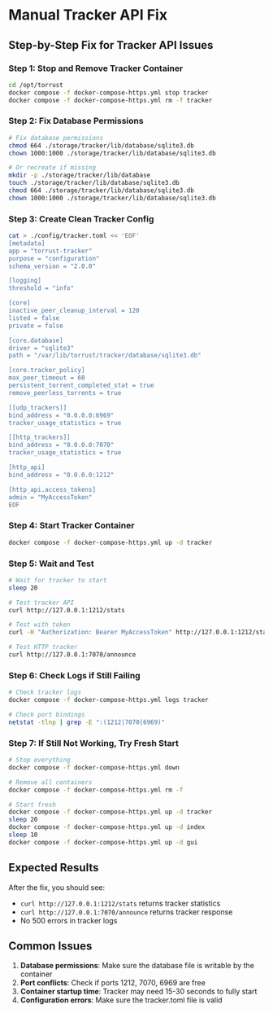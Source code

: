 # Manual Tracker API Fix

## Step-by-Step Fix for Tracker API Issues

### Step 1: Stop and Remove Tracker Container
```bash
cd /opt/torrust
docker compose -f docker-compose-https.yml stop tracker
docker compose -f docker-compose-https.yml rm -f tracker
```

### Step 2: Fix Database Permissions
```bash
# Fix database permissions
chmod 664 ./storage/tracker/lib/database/sqlite3.db
chown 1000:1000 ./storage/tracker/lib/database/sqlite3.db

# Or recreate if missing
mkdir -p ./storage/tracker/lib/database
touch ./storage/tracker/lib/database/sqlite3.db
chmod 664 ./storage/tracker/lib/database/sqlite3.db
chown 1000:1000 ./storage/tracker/lib/database/sqlite3.db
```

### Step 3: Create Clean Tracker Config
```bash
cat > ./config/tracker.toml << 'EOF'
[metadata]
app = "torrust-tracker"
purpose = "configuration"
schema_version = "2.0.0"

[logging]
threshold = "info"

[core]
inactive_peer_cleanup_interval = 120
listed = false
private = false

[core.database]
driver = "sqlite3"
path = "/var/lib/torrust/tracker/database/sqlite3.db"

[core.tracker_policy]
max_peer_timeout = 60
persistent_torrent_completed_stat = true
remove_peerless_torrents = true

[[udp_trackers]]
bind_address = "0.0.0.0:6969"
tracker_usage_statistics = true

[[http_trackers]]
bind_address = "0.0.0.0:7070"
tracker_usage_statistics = true

[http_api]
bind_address = "0.0.0.0:1212"

[http_api.access_tokens]
admin = "MyAccessToken"
EOF
```

### Step 4: Start Tracker Container
```bash
docker compose -f docker-compose-https.yml up -d tracker
```

### Step 5: Wait and Test
```bash
# Wait for tracker to start
sleep 20

# Test tracker API
curl http://127.0.0.1:1212/stats

# Test with token
curl -H "Authorization: Bearer MyAccessToken" http://127.0.0.1:1212/stats

# Test HTTP tracker
curl http://127.0.0.1:7070/announce
```

### Step 6: Check Logs if Still Failing
```bash
# Check tracker logs
docker compose -f docker-compose-https.yml logs tracker

# Check port bindings
netstat -tlnp | grep -E ":(1212|7070|6969)"
```

### Step 7: If Still Not Working, Try Fresh Start
```bash
# Stop everything
docker compose -f docker-compose-https.yml down

# Remove all containers
docker compose -f docker-compose-https.yml rm -f

# Start fresh
docker compose -f docker-compose-https.yml up -d tracker
sleep 20
docker compose -f docker-compose-https.yml up -d index
sleep 10
docker compose -f docker-compose-https.yml up -d gui
```

## Expected Results

After the fix, you should see:
- `curl http://127.0.0.1:1212/stats` returns tracker statistics
- `curl http://127.0.0.1:7070/announce` returns tracker response
- No 500 errors in tracker logs

## Common Issues

1. **Database permissions**: Make sure the database file is writable by the container
2. **Port conflicts**: Check if ports 1212, 7070, 6969 are free
3. **Container startup time**: Tracker may need 15-30 seconds to fully start
4. **Configuration errors**: Make sure the tracker.toml file is valid
